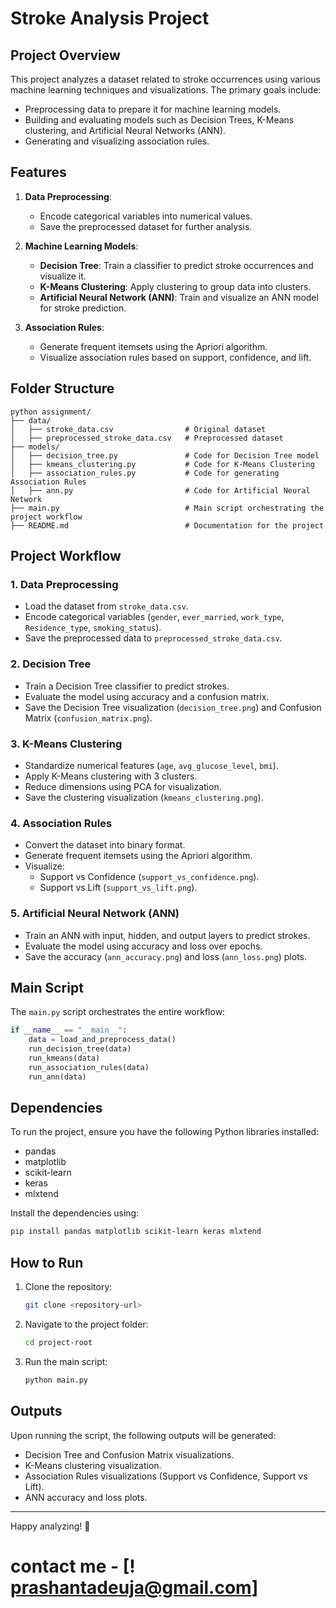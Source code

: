 # Stroke Analysis Project

## Project Overview

This project analyzes a dataset related to stroke occurrences using various machine learning techniques and visualizations. The primary goals include:

- Preprocessing data to prepare it for machine learning models.
- Building and evaluating models such as Decision Trees, K-Means clustering, and Artificial Neural Networks (ANN).
- Generating and visualizing association rules.

## Features

1. **Data Preprocessing**:

   - Encode categorical variables into numerical values.
   - Save the preprocessed dataset for further analysis.

2. **Machine Learning Models**:

   - **Decision Tree**: Train a classifier to predict stroke occurrences and visualize it.
   - **K-Means Clustering**: Apply clustering to group data into clusters.
   - **Artificial Neural Network (ANN)**: Train and visualize an ANN model for stroke prediction.

3. **Association Rules**:
   - Generate frequent itemsets using the Apriori algorithm.
   - Visualize association rules based on support, confidence, and lift.

## Folder Structure

```
python assignment/
├── data/
│   ├── stroke_data.csv                # Original dataset
│   ├── preprocessed_stroke_data.csv   # Preprocessed dataset
├── models/
│   ├── decision_tree.py               # Code for Decision Tree model
│   ├── kmeans_clustering.py           # Code for K-Means Clustering
│   ├── association_rules.py           # Code for generating Association Rules
│   ├── ann.py                         # Code for Artificial Neural Network
├── main.py                            # Main script orchestrating the project workflow
├── README.md                          # Documentation for the project
```

## Project Workflow

### 1. Data Preprocessing

- Load the dataset from `stroke_data.csv`.
- Encode categorical variables (`gender`, `ever_married`, `work_type`, `Residence_type`, `smoking_status`).
- Save the preprocessed data to `preprocessed_stroke_data.csv`.

### 2. Decision Tree

- Train a Decision Tree classifier to predict strokes.
- Evaluate the model using accuracy and a confusion matrix.
- Save the Decision Tree visualization (`decision_tree.png`) and Confusion Matrix (`confusion_matrix.png`).

### 3. K-Means Clustering

- Standardize numerical features (`age`, `avg_glucose_level`, `bmi`).
- Apply K-Means clustering with 3 clusters.
- Reduce dimensions using PCA for visualization.
- Save the clustering visualization (`kmeans_clustering.png`).

### 4. Association Rules

- Convert the dataset into binary format.
- Generate frequent itemsets using the Apriori algorithm.
- Visualize:
  - Support vs Confidence (`support_vs_confidence.png`).
  - Support vs Lift (`support_vs_lift.png`).

### 5. Artificial Neural Network (ANN)

- Train an ANN with input, hidden, and output layers to predict strokes.
- Evaluate the model using accuracy and loss over epochs.
- Save the accuracy (`ann_accuracy.png`) and loss (`ann_loss.png`) plots.

## Main Script

The `main.py` script orchestrates the entire workflow:

```python
if __name__ == "__main__":
    data = load_and_preprocess_data()
    run_decision_tree(data)
    run_kmeans(data)
    run_association_rules(data)
    run_ann(data)
```

## Dependencies

To run the project, ensure you have the following Python libraries installed:

- pandas
- matplotlib
- scikit-learn
- keras
- mlxtend

Install the dependencies using:

```bash
pip install pandas matplotlib scikit-learn keras mlxtend
```

## How to Run

1. Clone the repository:
   ```bash
   git clone <repository-url>
   ```
2. Navigate to the project folder:
   ```bash
   cd project-root
   ```
3. Run the main script:
   ```bash
   python main.py
   ```

## Outputs

Upon running the script, the following outputs will be generated:

- Decision Tree and Confusion Matrix visualizations.
- K-Means clustering visualization.
- Association Rules visualizations (Support vs Confidence, Support vs Lift).
- ANN accuracy and loss plots.

---

Happy analyzing! 🎉

# contact me - [! prashantadeuja@gmail.com]
